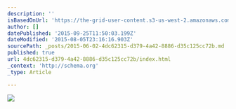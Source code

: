 ```yaml
---
description: ''
isBasedOnUrl: 'https://the-grid-user-content.s3-us-west-2.amazonaws.com/dfaf47de-4d6b-4312-a85c-90bdad3d482d.jpg'
author: []
datePublished: '2015-09-25T11:50:03.199Z'
dateModified: '2015-08-05T23:16:16.903Z'
sourcePath: _posts/2015-06-02-4dc62315-d379-4a42-8886-d35c125cc72b.md
published: true
url: 4dc62315-d379-4a42-8886-d35c125cc72b/index.html
_context: 'http://schema.org'
_type: Article

---
```

![](https://the-grid-user-content.s3-us-west-2.amazonaws.com/dfaf47de-4d6b-4312-a85c-90bdad3d482d.jpg)